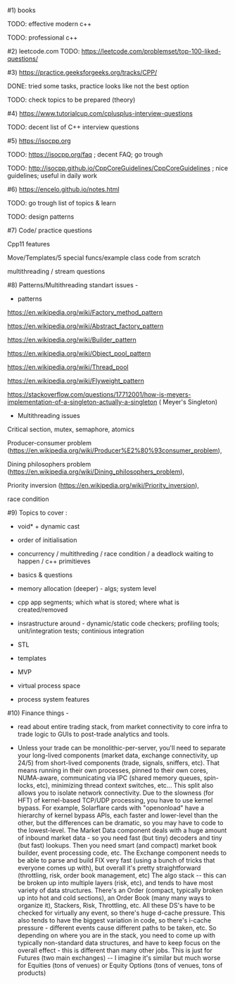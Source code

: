 #1) books

TODO: effective modern c++ 

TODO: professional c++

#2) leetcode.com
TODO: https://leetcode.com/problemset/top-100-liked-questions/

#3) https://practice.geeksforgeeks.org/tracks/CPP/

DONE: tried some tasks, practice looks like not the best option

TODO: check topics to be prepared (theory)


#4) https://www.tutorialcup.com/cplusplus-interview-questions

TODO: decent list of C++ interview questions


#5) https://isocpp.org

TODO: https://isocpp.org/faq ; decent FAQ; go trough

TODO: http://isocpp.github.io/CppCoreGuidelines/CppCoreGuidelines ; nice guidelines; useful in daily work


#6) https://encelo.github.io/notes.html

TODO: go trough list of topics & learn

TODO: design patterns

#7) Code/ practice questions

Cpp11 features

Move/Templates/5 special funcs/example class code from scratch

multithreading / stream questions

#8) Patterns/Multithreading standart issues -

- patterns

https://en.wikipedia.org/wiki/Factory_method_pattern

https://en.wikipedia.org/wiki/Abstract_factory_pattern

https://en.wikipedia.org/wiki/Builder_pattern

https://en.wikipedia.org/wiki/Object_pool_pattern

https://en.wikipedia.org/wiki/Thread_pool

https://en.wikipedia.org/wiki/Flyweight_pattern

https://stackoverflow.com/questions/17712001/how-is-meyers-implementation-of-a-singleton-actually-a-singleton ( Meyer's Singleton)

- Multithreading issues

Critical section, mutex, semaphore, atomics

Producer-consumer problem (https://en.wikipedia.org/wiki/Producer%E2%80%93consumer_problem), 

Dining philosophers problem (https://en.wikipedia.org/wiki/Dining_philosophers_problem), 

Priority inversion (https://en.wikipedia.org/wiki/Priority_inversion), 

race condition


#9) Topics to cover :
- void* + dynamic cast

- order of initialisation

- concurrency / multithreding / race condition / a deadlock waiting to happen / c++ primitieves

- basics & questions

- memory allocation (deeper) - algs; system level

- cpp app segments; which what is stored; where what is created/removed

- insrastructure around - dynamic/static code checkers; profiling tools; unit/integration tests; continious integration

- STL

- templates

- MVP

- virtual process space

- process system features


#10) Finance things -

- read about entire trading stack, from market connectivity to core infra to trade logic to GUIs to post-trade analytics and tools.

- Unless your trade can be monolithic-per-server, you'll need to separate your long-lived components (market data, exchange connectivity, up 24/5) from short-lived components (trade, signals, sniffers, etc). 
That means running in their own processes, pinned to their own cores, NUMA-aware, communicating via IPC (shared memory queues, spin-locks, etc), minimizing thread context switches, etc...
This split also allows you to isolate network connectivity. 
Due to the slowness (for HFT) of kernel-based TCP/UDP processing, you have to use kernel bypass. 
For example, Solarflare cards with "openonload" have a hierarchy of kernel bypass APIs, each faster and lower-level than the other, but the differences can be dramatic, so you may have to code to the lowest-level.
The Market Data component deals with a huge amount of inbound market data - so you need fast (but tiny) decoders and tiny (but fast) lookups. 
Then you need smart (and compact) market book builder, event processing code, etc.
The Exchange component needs to be able to parse and build FIX very fast (using a bunch of tricks that everyone comes up with), but overall it's pretty straightforward (throttling, risk, order book management, etc)
The algo stack -- this can be broken up into multiple layers (risk, etc), and tends to have most variety of data structures. 
There's an Order (compact, typically broken up into hot and cold sections), an Order Book (many many ways to organize it), Stackers, Risk, Throttling, etc. 
All these DS's have to be checked for virtually any event, so there's huge d-cache pressure. 
This also tends to have the biggest variation in code, so there's i-cache pressure - different events cause different paths to be taken, etc.
So depending on where you are in the stack, you need to come up with typically non-standard data structures, and have to keep focus on the overall effect - this is different than many other jobs.
This is just for Futures (two main exchanges) -- I imagine it's similar but much worse for Equities (tons of venues) or Equity Options (tons of venues, tons of products)





